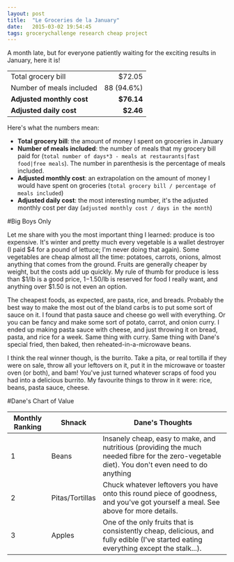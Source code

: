 ```yaml
---
layout: post
title:  "Le Groceries de la January"
date:   2015-03-02 19:54:45
tags: grocerychallenge research cheap project
---
```


A month late, but for everyone patiently waiting for the exciting results in January, here it is!

|                          |            |
|:-------------------------|-----------:|
| Total grocery bill       | $72.05     |
| Number of meals included | 88 (94.6%) |
| **Adjusted monthly cost**    | **$76.14**     |
| **Adjusted daily cost**      | **$2.46**      |


Here's what the numbers mean:

 - **Total grocery bill**: the amount of money I spent on groceries in January
 - **Number of meals included**: the number of meals that my grocery bill paid for (`total number of days*3 - meals at restaurants|fast food|free meals`). The number in parenthesis is the percentage of meals included.
 - **Adjusted monthly cost**: an extrapolation on the amount of money I would have spent on groceries (`total grocery bill / percentage of meals included`)
 - **Adjusted daily cost**: the most interesting number, it's the adjusted monthly cost per day (`adjusted monthly cost / days in the month`)

#Big Boys Only

Let me share with you the most important thing I learned: produce is too expensive. It's winter and pretty much every vegetable is a wallet destroyer (I paid $4 for a pound of lettuce; I'm never doing that again). Some vegetables are cheap almost all the time: potatoes, carrots, onions, almost anything that comes from the ground. Fruits are generally cheaper by weight, but the costs add up quickly. My rule of thumb for produce is less than $1/lb is a good price, $1-$1.50/lb is reserved for food I really want, and anything over $1.50 is not even an option.

The cheapest foods, as expected, are pasta, rice, and breads. Probably the best way to make the most out of the bland carbs is to put some sort of sauce on it. I found that pasta sauce and cheese go well with everything. Or you can be fancy and make some sort of potato, carrot, and onion curry. I ended up making pasta sauce with cheese, and just throwing it on bread, pasta, and rice for a week. Same thing with curry. Same thing with Dane's special fried, then baked, then reheated-in-a-microwave beans.

I think the real winner though, is the burrito. Take a pita, or real tortilla if they were on sale, throw all your leftovers on it, put it in the microwave or toaster oven (or both), and bam! You've just turned whatever scraps of food you had into a delicious burrito. My favourite things to throw in it were: rice, beans, pasta sauce, cheese.


#Dane's Chart of Value

| Monthly Ranking | Shnack          | Dane's Thoughts                                                                                                                                 |
|-----------------|-----------------|-------------------------------------------------------------------------------------------------------------------------------------------------|
| 1               | Beans           | Insanely cheap, easy to make, and nutritious (providing the much needed fibre for the zero-vegetable diet). You don't even need to do anything  |
| 2               | Pitas/Tortillas | Chuck whatever leftovers you have onto this round piece of goodness, and you've got yourself a meal. See above for more details.                |
| 3               | Apples          | One of the only fruits that is consistently cheap, delicious, and fully edible (I've started eating everything except the stalk...).            |
